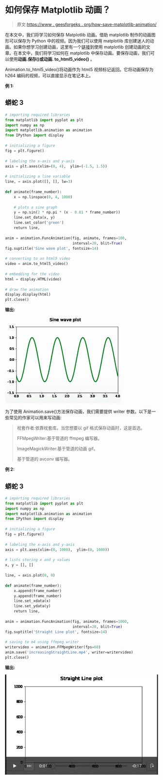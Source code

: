 # 如何保存 Matplotlib 动画？

> 原文:[https://www . geesforgeks . org/how-save-matplotlib-animation/](https://www.geeksforgeeks.org/how-to-save-matplotlib-animation/)

在本文中，我们将学习如何保存 Matplotlib 动画。借助 matplotlib 制作的动画图形可以保存为 Python 中的视频。因为我们可以使用 matplotlib 库创建迷人的动画。如果你想学习创建动画，这里有一个[链接](https://www.geeksforgeeks.org/using-matplotlib-for-animations/)到使用 matplotlib 创建动画的文章。在本文中，我们将学习如何在 matplotlib 中保存动画。要保存动画，我们可以使用**动画.保存()**或**动画. to_html5_video()** 。

Animation.to_html5_video()将动画作为 html5 视频标记返回。它将动画保存为 h264 编码的视频，可以直接显示在笔记本上。

**例 1:**

## 蟒蛇 3

```py
# importing required libraries
from matplotlib import pyplot as plt
import numpy as np
import matplotlib.animation as animation
from IPython import display

# initializing a figure
fig = plt.figure()

# labeling the x-axis and y-axis
axis = plt.axes(xlim=(0, 4),  ylim=(-1.5, 1.5))

# initializing a line variable
line, = axis.plot([], [], lw=3)

def animate(frame_number):
    x = np.linspace(0, 4, 1000)

    # plots a sine graph
    y = np.sin(2 * np.pi * (x - 0.01 * frame_number))
    line.set_data(x, y)
    line.set_color('green')
    return line,

anim = animation.FuncAnimation(fig, animate, frames=100, 
                               interval=20, blit=True)
fig.suptitle('Sine wave plot', fontsize=14)

# converting to an html5 video
video = anim.to_html5_video()

# embedding for the video
html = display.HTML(video)

# draw the animation
display.display(html)
plt.close()
```

**输出:**

![animate matplotlib](img/96c9949ec3fe63205e5e3db30fb1cc4c.png)

为了使用 Animation.save()方法保存动画，我们需要提供 writer 参数。以下是一些常见的作家可以用来写动画:

> 枕套作者:依靠枕套库。当您想要以 gif 格式保存动画时，这是首选。
> 
> FFMpegWriter:基于管道的 ffmpeg 编写器。
> 
> ImageMagickWriter:基于管道的动画 gif。
> 
> 基于管道的 avconv 编写器。

**例 2:**

## 蟒蛇 3

```py
# importing required libraries
from matplotlib import pyplot as plt
import numpy as np
import matplotlib.animation as animation
from IPython import display

# initializing a figure
fig = plt.figure()

# labeling the x-axis and y-axis
axis = plt.axes(xlim=(0, 1000),  ylim=(0, 1000))

# lists storing x and y values
x, y = [], []

line, = axis.plot(0, 0)

def animate(frame_number):
    x.append(frame_number)
    y.append(frame_number)
    line.set_xdata(x)
    line.set_ydata(y)
    return line,

anim = animation.FuncAnimation(fig, animate, frames=1000, 
                               interval=20, blit=True)
fig.suptitle('Straight Line plot', fontsize=14)

# saving to m4 using ffmpeg writer
writervideo = animation.FFMpegWriter(fps=60)
anim.save('increasingStraightLine.mp4', writer=writervideo)
plt.close()
```

**输出:**

![save animation matplotlib](img/794cc3db5e834a0b5901121a1edcb88a.png)